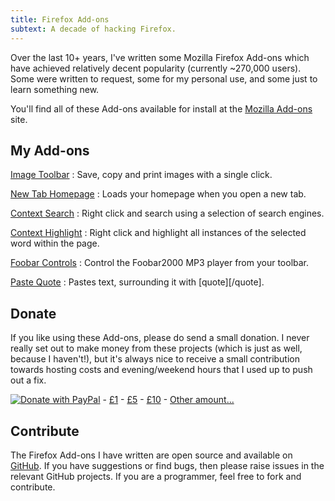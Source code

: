 ```yaml
---
title: Firefox Add-ons
subtext: A decade of hacking Firefox.
---
```


Over the last 10+ years, I've written some Mozilla Firefox Add-ons which have
achieved relatively decent popularity (currently ~270,000 users). Some were 
written to request, some for my personal use, and some just to learn something 
new.

You'll find all of these Add-ons available for install at the
[Mozilla Add-ons][1] site.

My Add-ons
----------

[Image Toolbar][2]
: Save, copy and print images with a single click.

[New Tab Homepage][3]
: Loads your homepage when you open a new tab.

[Context Search][4]
: Right click and search using a selection of search engines.

[Context Highlight][5]
: Right click and highlight all instances of the selected word within the page. 

[Foobar Controls][6]
: Control the Foobar2000 MP3 player from your toolbar.

[Paste Quote][7]
: Pastes text, surrounding it with [quote][/quote].

Donate
------

If you like using these Add-ons, please do send a small donation. I never 
really set out to make money from these projects (which is just as well,
because I haven't!), but it's always nice to receive a small contribution
towards hosting costs and evening/weekend hours that I used up to push out 
a fix.

[![Donate with PayPal](/images/site/paypal-donate.gif)][8] - [£1][9] - 
[£5][10] - [£10][11] - [Other amount...][8]
 
Contribute
-----------

The Firefox Add-ons I have written are open source and available on
[GitHub][12]. If you have suggestions or find bugs, then please raise issues in
the relevant GitHub projects. If you are a programmer, feel free to fork and
contribute.

[1]: https://addons.mozilla.org/en-US/firefox/user/BenBasson/
[2]: /firefox-addons/imagetoolbar
[3]: /firefox-addons/newtabhomepage
[4]: /firefox-addons/contextsearch
[5]: /firefox-addons/contexthighlight
[6]: /firefox-addons/foobarcontrols
[7]: /firefox-addons/pastequote
[8]: http://goo.gl/p7YKIx
[9]: http://goo.gl/ebGIqb
[10]: http://goo.gl/kZn14r
[11]: http://goo.gl/QvL1If
[12]: https://github.com/benbasson/